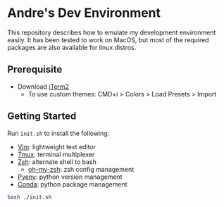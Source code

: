 # Andre's Dev Environment
This repository describes how to emulate my development environment easily. It has been tested to work on MacOS, but most of the required packages are also available for linux distros. 

## Prerequisite
* Download [iTerm2](https://www.iterm2.com/)
    *  To use custom themes: CMD+i > Colors > Load Presets > Import

## Getting Started
Run `init.sh` to install the following:
* [Vim](https://www.vim.org/): lightweight text editor
* [Tmux](https://github.com/tmux/tmux): terminal multiplexer
* [Zsh](https://www.zsh.org/): alternate shell to bash
    * [oh-my-zsh](https://ohmyz.sh/): zsh config management
* [Pyenv](https://github.com/pyenv/pyenv): python version management
* [Conda](https://docs.conda.io/en/latest/miniconda.html): python package management
```bash
bash ./init.sh
```
